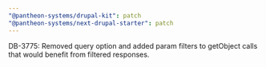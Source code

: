 ```yaml
---
"@pantheon-systems/drupal-kit": patch
"@pantheon-systems/next-drupal-starter": patch
---
```


DB-3775: Removed query option and added param filters to getObject calls that would benefit from filtered responses. 

